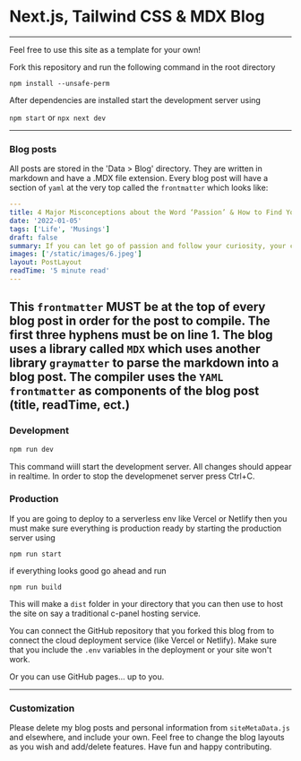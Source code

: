 # Next.js, Tailwind CSS & MDX Blog

---

Feel free to use this site as a template for your own!

Fork this repository and run the following command in the root directory

`npm install --unsafe-perm`

After dependencies are installed start the development server using

`npm start` or `npx next dev`

---

### Blog posts

All posts are stored in the 'Data > Blog' directory. They are written in markdown and have a .MDX file extension. 
Every blog post will have a section of `yaml` at the very top called the `frontmatter` which looks like:

```yaml
---
title: 4 Major Misconceptions about the Word ‘Passion’ & How to Find Yours
date: '2022-01-05'
tags: ['Life', 'Musings']
draft: false
summary: If you can let go of passion and follow your curiosity, your curiosity just might lead you to your passion
images: ['/static/images/6.jpeg']
layout: PostLayout
readTime: '5 minute read'
---
```

This `frontmatter` MUST be at the top of every blog post in order for the post to compile. The first three hyphens must be on line 1.
The blog uses a library called `MDX` which uses another library `graymatter` to parse the markdown 
into a blog post. The compiler uses the `YAML` `frontmatter` as components of the blog post (title, readTime, ect.)
-----
### Development

 ```sh 
npm run dev
``` 
This command wiill start the development server. All changes should
appear in realtime. In order to stop the developmenet server
press Ctrl+C. 

### Production

If you are going to deploy to a serverless env like Vercel or Netlify
then you must make sure everything is production ready by starting the production server using
```shell
npm run start
```
if everything looks good go ahead and run
```shell
npm run build
```
This will make a `dist` folder in your directory that you can then use to host the site on say a traditional c-panel hosting
service.

You can connect the GitHub repository that you forked this blog from 
to connect the cloud deployment service (like Vercel or Netlify).
Make sure that you include the `.env` variables in the deployment or your site won't work. 

Or you can use GitHub pages... up to you.


-----



### Customization

Please delete my blog posts and personal information from `siteMetaData.js` and elsewhere, and include your own. Feel free to 
change the blog layouts as you wish and add/delete features. Have fun and happy contributing.

